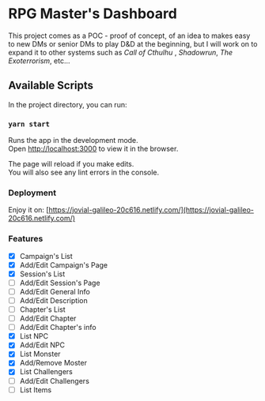 # RPG Master's Dashboard

This project comes as a POC - proof of concept, of an idea to makes easy to new DMs or senior DMs to play D&D at the beginning, but I will work on to expand it to other systems such as _Call of Cthulhu_ , _Shadowrun_, _The Exoterrorism_, etc...

## Available Scripts

In the project directory, you can run:

### `yarn start`

Runs the app in the development mode.<br />
Open [http://localhost:3000](http://localhost:3000) to view it in the browser.

The page will reload if you make edits.<br />
You will also see any lint errors in the console.

### Deployment

Enjoy it on: [https://jovial-galileo-20c616.netlify.com/](https://jovial-galileo-20c616.netlify.com/)

### Features
- [x] Campaign's List
- [x] Add/Edit Campaign's Page
- [x] Session's List
- [ ] Add/Edit Session's Page
- [ ] Add/Edit General Info
- [ ] Add/Edit Description
- [ ] Chapter's List
- [ ] Add/Edit Chapter
- [ ] Add/Edit Chapter's info
- [x] List NPC
- [x] Add/Edit NPC
- [x] List Monster
- [x] Add/Remove Moster
- [x] List Challengers
- [ ] Add/Edit Challengers
- [ ] List Items   
